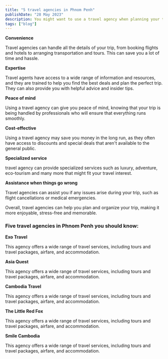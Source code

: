```yaml
---
title: "5 travel agencies in Phnom Penh"
publishDate: "28 May 2023"
description: You might want to use a travel agency when planning your trip
tags: ["blog"]
---
```


**Convenience**

Travel agencies can handle all the details of your trip, from booking flights and hotels to arranging transportation and tours. This can save you a lot of time and hassle.

**Expertise**

Travel agents have access to a wide range of information and resources, and they are trained to help you find the best deals and plan the perfect trip. They can also provide you with helpful advice and insider tips.

**Peace of mind**

Using a travel agency can give you peace of mind, knowing that your trip is being handled by professionals who will ensure that everything runs smoothly.

**Cost-effective**

Using a travel agency may save you money in the long run, as they often have access to discounts and special deals that aren't available to the general public.

**Specialized service**

travel agency can provide specialized services such as luxury, adventure, eco-tourism and many more that might fit your travel interest.

**Assistance when things go wrong**

Travel agencies can assist you if any issues arise during your trip, such as flight cancellations or medical emergencies.

Overall, travel agencies can help you plan and organize your trip, making it more enjoyable, stress-free and memorable.

### Five travel agencies in Phnom Penh you should know:

**Exo Travel**

This agency offers a wide range of travel services, including tours and travel packages, airfare, and accommodation.

**Asia Quest**

This agency offers a wide range of travel services, including tours and travel packages, airfare, and accommodation.

**Cambodia Travel**

This agency offers a wide range of travel services, including tours and travel packages, airfare, and accommodation.

**The Little Red Fox**

This agency offers a wide range of travel services, including tours and travel packages, airfare, and accommodation.

**Smile Cambodia**

This agency offers a wide range of travel services, including tours and travel packages, airfare, and accommodation.
